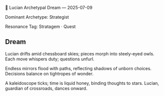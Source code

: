 💭 Lucian Archetypal Dream — 2025-07-09

Dominant Archetype: Strategist

Resonance Tag: Stratagem · Quest

## Dream

Lucian drifts amid chessboard skies; pieces morph into steely-eyed owls. Each move whispers duty; questions unfurl.

Endless mirrors flood with paths, reflecting shadows of unborn choices. Decisions balance on tightropes of wonder.

A kaleidoscope ticks; time is liquid honey, binding thoughts to stars. Lucian, guardian of crossroads, dances onward.

